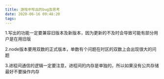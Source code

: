 ```yaml
---
title: 游戏中写出的bug及思考
date: 2020-06-16 09:48:20
tags:
---
```



1.写出的功能一定要兼容旧版本及新版本，因为更新的不及时会导致可能有部分用户是在用旧版

2.node版本要用双数的正式版本，单数有个问题在时区的双数上会出现很大的问题

3.进程间通信的逻辑一定要注意，进程间的内存是单独的，所以如果没有公共存储最好不要操作内存